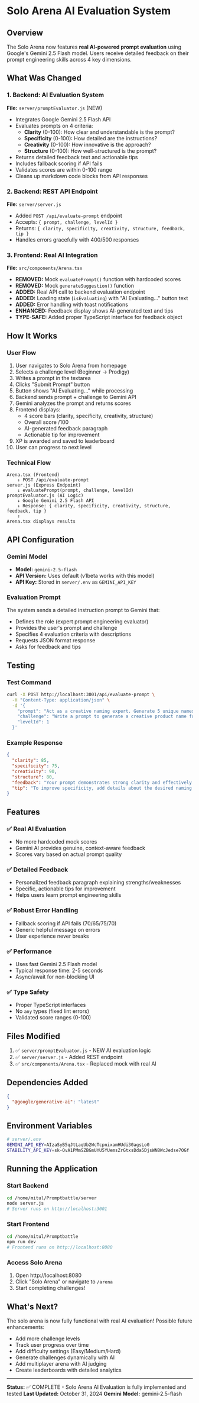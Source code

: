 # Solo Arena AI Evaluation System

## Overview

The Solo Arena now features **real AI-powered prompt evaluation** using Google's Gemini 2.5 Flash model. Users receive detailed feedback on their prompt engineering skills across 4 key dimensions.

## What Was Changed

### 1. Backend: AI Evaluation System

**File:** `server/promptEvaluator.js` (NEW)

- Integrates Google Gemini 2.5 Flash API
- Evaluates prompts on 4 criteria:
  - **Clarity** (0-100): How clear and understandable is the prompt?
  - **Specificity** (0-100): How detailed are the instructions?
  - **Creativity** (0-100): How innovative is the approach?
  - **Structure** (0-100): How well-structured is the prompt?
- Returns detailed feedback text and actionable tips
- Includes fallback scoring if API fails
- Validates scores are within 0-100 range
- Cleans up markdown code blocks from API responses

### 2. Backend: REST API Endpoint

**File:** `server/server.js`

- Added `POST /api/evaluate-prompt` endpoint
- Accepts: `{ prompt, challenge, levelId }`
- Returns: `{ clarity, specificity, creativity, structure, feedback, tip }`
- Handles errors gracefully with 400/500 responses

### 3. Frontend: Real AI Integration

**File:** `src/components/Arena.tsx`

- **REMOVED:** Mock `evaluatePrompt()` function with hardcoded scores
- **REMOVED:** Mock `generateSuggestion()` function
- **ADDED:** Real API call to backend evaluation endpoint
- **ADDED:** Loading state (`isEvaluating`) with "AI Evaluating..." button text
- **ADDED:** Error handling with toast notifications
- **ENHANCED:** Feedback display shows AI-generated text and tips
- **TYPE-SAFE:** Added proper TypeScript interface for feedback object

## How It Works

### User Flow

1. User navigates to Solo Arena from homepage
2. Selects a challenge level (Beginner → Prodigy)
3. Writes a prompt in the textarea
4. Clicks "Submit Prompt" button
5. Button shows "AI Evaluating..." while processing
6. Backend sends prompt + challenge to Gemini API
7. Gemini analyzes the prompt and returns scores
8. Frontend displays:
   - 4 score bars (clarity, specificity, creativity, structure)
   - Overall score /100
   - AI-generated feedback paragraph
   - Actionable tip for improvement
9. XP is awarded and saved to leaderboard
10. User can progress to next level

### Technical Flow

```
Arena.tsx (Frontend)
    ↓ POST /api/evaluate-prompt
server.js (Express Endpoint)
    ↓ evaluatePrompt(prompt, challenge, levelId)
promptEvaluator.js (AI Logic)
    ↓ Google Gemini 2.5 Flash API
    ↓ Response: { clarity, specificity, creativity, structure, feedback, tip }
    ↑
Arena.tsx displays results
```

## API Configuration

### Gemini Model

- **Model:** `gemini-2.5-flash`
- **API Version:** Uses default (v1beta works with this model)
- **API Key:** Stored in `server/.env` as `GEMINI_API_KEY`

### Evaluation Prompt

The system sends a detailed instruction prompt to Gemini that:

- Defines the role (expert prompt engineering evaluator)
- Provides the user's prompt and challenge
- Specifies 4 evaluation criteria with descriptions
- Requests JSON format response
- Asks for feedback and tips

## Testing

### Test Command

```bash
curl -X POST http://localhost:3001/api/evaluate-prompt \
  -H "Content-Type: application/json" \
  -d '{
    "prompt": "Act as a creative naming expert. Generate 5 unique names for an eco-friendly water bottle.",
    "challenge": "Write a prompt to generate a creative product name for a new eco-friendly water bottle",
    "levelId": 1
  }'
```

### Example Response

```json
{
  "clarity": 85,
  "specificity": 75,
  "creativity": 90,
  "structure": 80,
  "feedback": "Your prompt demonstrates strong clarity and effectively defines the core requirements. Consider providing more specific guidelines on desired name style.",
  "tip": "To improve specificity, add details about the desired naming style (e.g., short, modern, evocative)."
}
```

## Features

### ✅ Real AI Evaluation

- No more hardcoded mock scores
- Gemini AI provides genuine, context-aware feedback
- Scores vary based on actual prompt quality

### ✅ Detailed Feedback

- Personalized feedback paragraph explaining strengths/weaknesses
- Specific, actionable tips for improvement
- Helps users learn prompt engineering skills

### ✅ Robust Error Handling

- Fallback scoring if API fails (70/65/75/70)
- Generic helpful message on errors
- User experience never breaks

### ✅ Performance

- Uses fast Gemini 2.5 Flash model
- Typical response time: 2-5 seconds
- Async/await for non-blocking UI

### ✅ Type Safety

- Proper TypeScript interfaces
- No `any` types (fixed lint errors)
- Validated score ranges (0-100)

## Files Modified

1. ✅ `server/promptEvaluator.js` - NEW AI evaluation logic
2. ✅ `server/server.js` - Added REST endpoint
3. ✅ `src/components/Arena.tsx` - Replaced mock with real AI

## Dependencies Added

```json
{
  "@google/generative-ai": "latest"
}
```

## Environment Variables

```bash
# server/.env
GEMINI_API_KEY=AIzaSyB5qJtLaqUb2WcTcpnixamHUdi30agsLo0
STABILITY_API_KEY=sk-OvA1PMmSZBGmUYU5YUemsZrGtxsDda5DjsWNBWcJedse7OGf
```

## Running the Application

### Start Backend

```bash
cd /home/mitul/Promptbattle/server
node server.js
# Server runs on http://localhost:3001
```

### Start Frontend

```bash
cd /home/mitul/Promptbattle
npm run dev
# Frontend runs on http://localhost:8080
```

### Access Solo Arena

1. Open http://localhost:8080
2. Click "Solo Arena" or navigate to `/arena`
3. Start completing challenges!

## What's Next?

The solo arena is now fully functional with real AI evaluation! Possible future enhancements:

- Add more challenge levels
- Track user progress over time
- Add difficulty settings (Easy/Medium/Hard)
- Generate challenges dynamically with AI
- Add multiplayer arena with AI judging
- Create leaderboards with detailed analytics

---

**Status:** ✅ COMPLETE - Solo Arena AI Evaluation is fully implemented and tested
**Last Updated:** October 31, 2024
**Gemini Model:** gemini-2.5-flash
